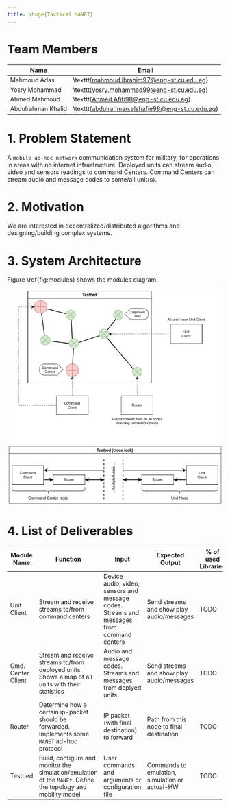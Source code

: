 ```yaml
---
title: \huge{Tactical MANET}
---
```


<!-- use this template before submitting https://drive.google.com/file/d/13Ot9Atu3ej9Qkhx067NDUw7WJr63n8wF/view?fbclid=IwAR2cSzbeAUklcX4H2SILcNGqgvFeBzn9GKeCGNjVsJfFKL69gAVUFI6j4T8 -->

# Team Members

| Name               | Email                                            |
|--------------------|--------------------------------------------------|
| Mahmoud Adas       | \texttt{mahmoud.ibrahim97@eng-st.cu.edu.eg}      |
| Yosry Mohammad     | \texttt{yosry.mohammad99@eng-st.cu.edu.eg}       |
| Ahmed Mahmoud      | \texttt{Ahmed.Afifi98@eng-st.cu.edu.eg}          |
| Abdulrahman Khalid | \texttt{abdulrahman.elshafie98@eng-st.cu.edu.eg} |

# 1. Problem Statement
<!-- Introduction to the problem (max 30 words) -->
A `mobile ad-hoc network` communication system for military, for operations in areas with no internet infrastructure.
Deployed units can stream audio, video and sensors readings to command Centers.
Command Centers can stream audio and message codes to some/all unit(s).

# 2. Motivation
<!-- Why are you motivated to work on this problem? (max 30 words) -->
We are interested in decentralized/distributed algorithms and designing/building complex systems.

# 3. System Architecture
<!-- In this section, draw the block diagram of your system showing the flow between
different modules. -->
Figure \ref{fig:modules} shows the modules diagram.

![Modules Diagram \label{fig:modules}](figures/modules_diagram.png)

# 4. List of Deliverables
<!-- State the main modules of your system with its function, inputs and expected outputs
- Number of modules must be at least equal to number of team members
- Max number of modules including the integration of whole project must not exceed 6
modules -->
| Module Name        | Function                                                                                                     | Input                                                                                    | Expected Output                                | % of used Libraries |
|--------------------|--------------------------------------------------------------------------------------------------------------|------------------------------------------------------------------------------------------|------------------------------------------------|---------------------|
| Unit Client        | Stream and receive streams to/from command centers                                                           | Device audio, video, sensors and message codes. Streams and messages from command centers| Send streams and show play audio/messages      | TODO                |
| Cmd. Center Client | Stream and receive streams to/from deployed units. Shows a map of all units with their statistics            | Audio and message codes. Streams and messages from deplyed units                         | Send streams and show play audio/messages      | TODO                |
| Router             | Determine how a certain ip-packet should be forwarded. Implements some `MANET` ad-hoc protocol               | IP packet (with final destination) to forward                                            | Path from this node to final destination       | TODO                |
| Testbed            | Build, configure and monitor the simulation/emulation of the `MANEt`. Define the topology and mobility model | User commands and arguments or configuration file                                        | Commands to emulation, simulation or actual-HW | TODO                |
